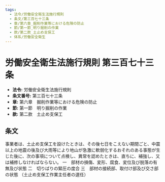 ```yaml
---
tags:
  - 法令/労働安全衛生法施行規則
  - 条文/第三百七十三条
  - 章/第六章_掘削作業等における危険の防止
  - 節/第一節_明り掘削の作業
  - 款/第二款_土止め支保工
  - 体系/労働安全衛生
---
```

# 労働安全衛生法施行規則 第三百七十三条

- **法令:** 労働安全衛生法施行規則
- **条文番号:** 第三百七十三条
- **章:** 第六章　掘削作業等における危険の防止
- **節:** 第一節　明り掘削の作業
- **款:** 第二款　土止め支保工

## 条文
事業者は、土止め支保工を設けたときは、その後七日をこえない期間ごと、中震以上の地震の後及び大雨等により地山が急激に軟弱化するおそれのある事態が生じた後に、次の事項について点検し、異常を認めたときは、直ちに、補強し、又は補修しなければならない。
一　部材の損傷、変形、腐食、変位及び脱落の有無及び状態
二　切りばりの緊圧の度合
三　部材の接続部、取付け部及び交さ部の状態
（土止め支保工作業主任者の選任）

